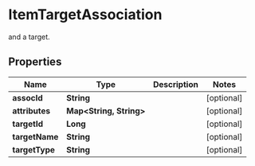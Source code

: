 

# ItemTargetAssociation

and a target.

## Properties

Name | Type | Description | Notes
------------ | ------------- | ------------- | -------------
**assocId** | **String** |  |  [optional]
**attributes** | **Map&lt;String, String&gt;** |  |  [optional]
**targetId** | **Long** |  |  [optional]
**targetName** | **String** |  |  [optional]
**targetType** | **String** |  |  [optional]




